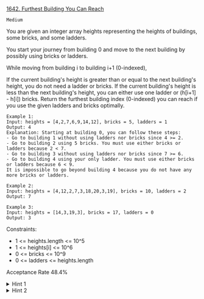 [1642. Furthest Building You Can Reach](https://www.youtube.com/watch?v=6hUFyVYyDWc&ab_channel=HuifengGuan)

`Medium`

You are given an integer array heights representing the heights of buildings, some bricks, and some ladders.

You start your journey from building 0 and move to the next building by possibly using bricks or ladders.

While moving from building i to building i+1 (0-indexed),

If the current building's height is greater than or equal to the next building's height, you do not need a ladder or bricks.
If the current building's height is less than the next building's height, you can either use one ladder or (h[i+1] - h[i]) bricks.
Return the furthest building index (0-indexed) you can reach if you use the given ladders and bricks optimally.

```
Example 1:
Input: heights = [4,2,7,6,9,14,12], bricks = 5, ladders = 1
Output: 4
Explanation: Starting at building 0, you can follow these steps:
- Go to building 1 without using ladders nor bricks since 4 >= 2.
- Go to building 2 using 5 bricks. You must use either bricks or ladders because 2 < 7.
- Go to building 3 without using ladders nor bricks since 7 >= 6.
- Go to building 4 using your only ladder. You must use either bricks or ladders because 6 < 9.
It is impossible to go beyond building 4 because you do not have any more bricks or ladders.

Example 2:
Input: heights = [4,12,2,7,3,18,20,3,19], bricks = 10, ladders = 2
Output: 7

Example 3:
Input: heights = [14,3,19,3], bricks = 17, ladders = 0
Output: 3
```

Constraints:

- 1 <= heights.length <= 10^5
- 1 <= heights[i] <= 10^6
- 0 <= bricks <= 10^9
- 0 <= ladders <= heights.length

Acceptance Rate
48.4%

<details>
<summary>Hint 1</summary>

</details>

<details>
<summary>Hint 2</summary>

</details>
